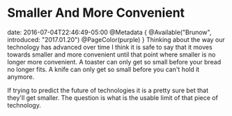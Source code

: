 # Smaller And More Convenient
date: 2016-07-04T22:46:49-05:00
@Metadata {
  @Available("Brunow", introduced: "2017.01.20")
  @PageColor(purple)
}
Thinking about the way our technology has advanced over time I think it is safe to say that it moves towards smaller and more convenient until that point where smaller is no longer more convenient. A toaster can only get so small before your bread no longer fits. A knife can only get so small before you can't hold it anymore.

If trying to predict the future of technologies it is a pretty sure bet that they'll get smaller. The question is what is the usable limit of that piece of technology.
